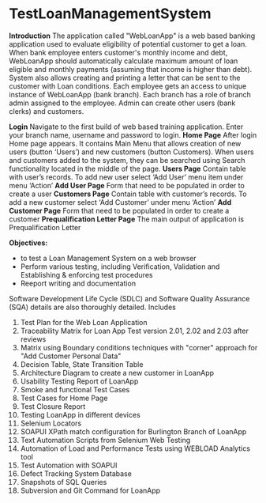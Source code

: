 # TestLoanManagementSystem
**Introduction**
The application called "WebLoanApp" is a web based banking application used to evaluate eligibility of potential customer to get a loan. When bank employee enters customer's monthly income and debt, 
WebLoanApp should automatically calculate maximum amount of loan eligible and monthly payments (assuming that income is higher than debt). System also allows creating and printing a letter that can be 
sent to the customer with Loan conditions. Each employee gets an access to unique instance of WebLoanApp (bank branch). Each branch has a role of branch admin assigned to the employee. Admin can create other users (bank clerks) and customers.

**Login**
Navigate to the first build of web based training application. Enter your branch name, username and password to login.
**Home Page**
After login Home page appears. It contains Main Menu that allows creation of new users (button ‘Users’) and new customers (button Customers). 
When users and customers added to the system, they can be searched using Search functionality located in the middle of the page.
**Users Page**
Contain table with user’s records. To add new user select ‘Add User’ menu item under menu ‘Action’
**Add User Page**
Form that need to be populated in order to create a user
**Customers Page**
Contain table with customer’s records. To add a new customer select ‘Add Customer’  under menu ‘Action’ 
**Add Customer Page**
Form that need to be populated in order to create a customer
**Prequalification Letter Page**
The main output of application is Prequalification Letter

**Objectives:**
- to test a Loan Management System on a web browser
- Perform various testing, including Verification, Validation and Establishing & enforcing test procedures
- Reeport writing and documentation

Software Development Life Cycle (SDLC) and Software Quality Assurance (SQA) details are also thoroughly detailed.
Includes
1. Test Plan for the Web Loan Application
2. Traceability Matrix for Loan App Test version 2.01, 2.02 and 2.03 after reviews
3. Matrix using Boundary conditions techniques with "corner" approach for "Add Customer Personal Data"
4. Decision Table, State Transition Table
5. Architecture Diagram to create a new customer in LoanApp
6. Usability Testing Report of LoanApp
7. Smoke and functional Test Cases
8. Test Cases for Home Page
9. Test Closure Report
10. Testing LoanApp in different devices
11. Selenium Locators
12. SOAPUI XPath match configuration for Burlington Branch of LoanApp
13. Text Automation Scripts from Selenium Web Testing
14. Automation of Load and Performance Tests using WEBLOAD Analytics tool
15. Test Automation with SOAPUI
16. Defect Tracking System Database
17. Snapshots of SQL Queries
18. Subversion and Git Command for LoanApp






